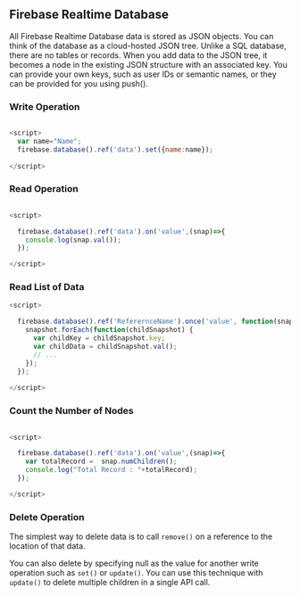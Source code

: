 
## Firebase Realtime Database 
All Firebase Realtime Database data is stored as JSON objects. You can think of the database as a cloud-hosted JSON tree. Unlike a SQL database, there are no tables or records. When you add data to the JSON tree, it becomes a node in the existing JSON structure with an associated key. You can provide your own keys, such as user IDs or semantic names, or they can be provided for you using push().

### Write Operation

```js

<script>
  var name="Name";
  firebase.database().ref('data').set({name:name});
  
</script>

```

### Read Operation

```js

<script>

  firebase.database().ref('data').on('value',(snap)=>{
    console.log(snap.val());
  });

</script>

```
### Read List of Data

```js
<script>

  firebase.database().ref('ReferernceName').once('value', function(snapshot) {
    snapshot.forEach(function(childSnapshot) {
      var childKey = childSnapshot.key;
      var childData = childSnapshot.val();
      // ...
    });
  });
  
</script>
```

### Count the Number of Nodes

```js

<script>

  firebase.database().ref('data').on('value',(snap)=>{
    var totalRecord =  snap.numChildren();
    console.log("Total Record : "+totalRecord);
  });

</script>

```

### Delete Operation

The simplest way to delete data is to call `remove()` on a reference to the location of that data.

You can also delete by specifying null as the value for another write operation such as `set()` or `update()`. You can use this technique with `update()` to delete multiple children in a single API call.
